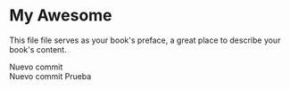 # My Awesome

This file file serves as your book's preface, a great place to describe your book's content.

Nuevo commit  
Nuevo commit Prueba
